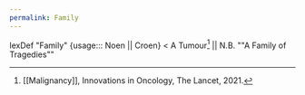 ```yaml
---
permalink: Family
---
```

lexDef "Family" {usage::: Noen || Croen} < A Tumour[^FamilyNoen] || N.B. ""A Family of Tragedies""

[^FamilyNoen]: [[Malignancy]], Innovations in Oncology, The Lancet, 2021.
